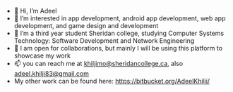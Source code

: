 - 👋 Hi, I’m Adeel
- 👀 I’m interested in app development, android app development, web app development, and game design and development
- 🌱 I’m a third year student Sheridan college, studying Computer Systems Technology: Software Development and Network Engineering
- 💞️ I am open for collaborations, but mainly I will be using this platform to showcase my work
- 📫 you can reach me at khiljimo@sheridancollege.ca, also adeel.khilji83@gmail.com
- My other work can be found here: https://bitbucket.org/AdeelKhilji/
<!---
AdeelKhilji/AdeelKhilji is a ✨ special ✨ repository because its `README.md` (this file) appears on your GitHub profile.
You can click the Preview link to take a look at your changes.
--->
